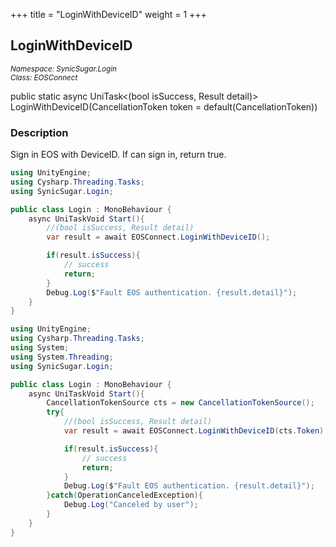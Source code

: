 +++
title = "LoginWithDeviceID"
weight = 1
+++

## LoginWithDeviceID
<small>*Namespace: SynicSugar.Login* <br>
*Class: EOSConnect* </small>

public static async UniTask&lt;(bool isSuccess, Result detail)&gt;  LoginWithDeviceID(CancellationToken token = default(CancellationToken))


### Description
Sign in EOS with DeviceID. If can sign in, return true.

```cs
using UnityEngine;
using Cysharp.Threading.Tasks;
using SynicSugar.Login;

public class Login : MonoBehaviour {     
    async UniTaskVoid Start(){
        //(bool isSuccess, Result detail)
        var result = await EOSConnect.LoginWithDeviceID();

        if(result.isSuccess){
            // success
            return;
        }
        Debug.Log($"Fault EOS authentication. {result.detail}");
    }
}
```

```cs
using UnityEngine;
using Cysharp.Threading.Tasks;
using System;
using System.Threading;
using SynicSugar.Login;

public class Login : MonoBehaviour {
    async UniTaskVoid Start(){
        CancellationTokenSource cts = new CancellationTokenSource();
        try{
            //(bool isSuccess, Result detail)
            var result = await EOSConnect.LoginWithDeviceID(cts.Token);

            if(result.isSuccess){
                // success
                return;
            }
            Debug.Log($"Fault EOS authentication. {result.detail}");
        }catch(OperationCanceledException){
            Debug.Log("Canceled by user");
        }
    }
}
```